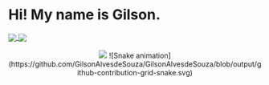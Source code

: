 <h1> Hi! My name is Gilson. </h1>

<div>
  <a href="https://github.com/GilsonAlvesdeSouza">
  <img height="180em"   align="center" src="https://github-readme-stats.vercel.app/api?username=GilsonAlvesdeSouza&show_icons=true&theme=jolly&include_all_commits=true&count_private=true"/>
  <img height="180em"  align="center" src="https://github-readme-stats.vercel.app/api/top-langs/?username=GilsonAlvesdeSouza&&layout=compact&hide=shell&theme=jolly"/>
</div>
 <br>
<div  align="center"> 
  <a href="https:https://www.linkedin.com/in/gilson-alves-782566111/" target="_blank"><img src="https://img.shields.io/badge/-LinkedIn-%230077B5?style=for-the-badge&logo=linkedin&logoColor=white" target="_blank"></a> 
![Snake animation](https://github.com/GilsonAlvesdeSouza/GilsonAlvesdeSouza/blob/output/github-contribution-grid-snake.svg)
</div>
